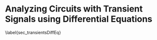 # Analyzing Circuits with Transient Signals using Differential Equations

\label{sec_transientsDiffEq}
